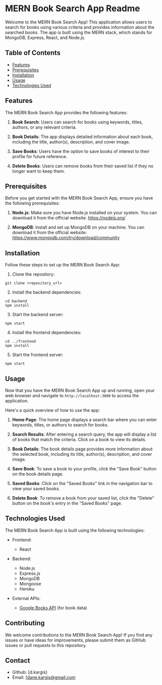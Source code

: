 # MERN Book Search App Readme

Welcome to the MERN Book Search App! This application allows users to search for books using various criteria and provides information about the searched books. The app is built using the MERN stack, which stands for MongoDB, Express, React, and Node.js.

## Table of Contents

- [Features](#features)
- [Prerequisites](#prerequisites)
- [Installation](#installation)
- [Usage](#usage)
- [Technologies Used](#technologies-used)


## Features

The MERN Book Search App provides the following features:

1. **Book Search**: Users can search for books using keywords, titles, authors, or any relevant criteria.

2. **Book Details**: The app displays detailed information about each book, including the title, author(s), description, and cover image.

3. **Save Books**: Users have the option to save books of interest to their profile for future reference.

4. **Delete Books**: Users can remove books from their saved list if they no longer want to keep them.

## Prerequisites

Before you get started with the MERN Book Search App, ensure you have the following prerequisites:

1. **Node.js**: Make sure you have Node.js installed on your system. You can download it from the official website: https://nodejs.org/

2. **MongoDB**: Install and set up MongoDB on your machine. You can download it from the official website: https://www.mongodb.com/try/download/community

## Installation

Follow these steps to set up the MERN Book Search App:

1. Clone the repository:

```
git clone <repository_url>
```

2. Install the backend dependencies:

```
cd backend
npm install
```


3. Start the backend server:

```
npm start
```

4. Install the frontend dependencies:

```
cd ../frontend
npm install
```

5. Start the frontend server:

```
npm start
```

## Usage

Now that you have the MERN Book Search App up and running, open your web browser and navigate to `http://localhost:3000` to access the application.

Here's a quick overview of how to use the app:

1. **Home Page**: The home page displays a search bar where you can enter keywords, titles, or authors to search for books.

2. **Search Results**: After entering a search query, the app will display a list of books that match the criteria. Click on a book to view its details.

3. **Book Details**: The book details page provides more information about the selected book, including its title, author(s), description, and cover image.

4. **Save Book**: To save a book to your profile, click the "Save Book" button on the book details page.

5. **Saved Books**: Click on the "Saved Books" link in the navigation bar to view your saved books.

6. **Delete Book**: To remove a book from your saved list, click the "Delete" button on the book's entry in the "Saved Books" page.

## Technologies Used

The MERN Book Search App is built using the following technologies:

- Frontend:
  - React

- Backend:
  - Node.js
  - Express.js
  - MongoDB
  - Mongoose
  - Heroku

- External APIs:
  - [Google Books API](https://developers.google.com/books/docs/overview) (for book data)

## Contributing

We welcome contributions to the MERN Book Search App! If you find any issues or have ideas for improvements, please submit them as GitHub issues or pull requests to this repository.

## Contact
 - Github: [d.kargis}
 - Email: [dane.kargis@gmail.com
